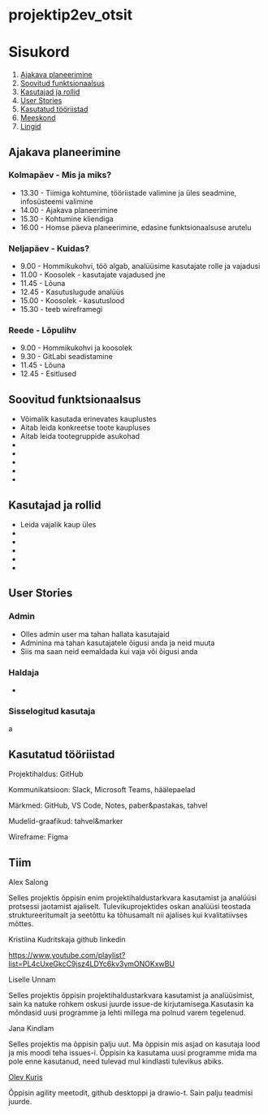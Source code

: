 # projektip2ev_otsit

# Sisukord

1. [Ajakava planeerimine](#timemanagement)
2. [Soovitud funktsionaalsus](#features)
3. [Kasutajad ja rollid](#users)
4. [User Stories](#userstories)
5. [Kasutatud tööriistad](#tools)
6. [Meeskond](#team)
7. [Lingid](#links)

## Ajakava planeerimine <a name="timemanagement"></a>

### Kolmapäev - Mis ja miks?

- 13.30 - Tiimiga kohtumine, tööriistade valimine ja üles seadmine, infosüsteemi valimine
- 14.00 - Ajakava planeerimine
- 15.30 - Kohtumine kliendiga
- 16.00 - Homse päeva planeerimine, edasine funktsionaalsuse arutelu

### Neljapäev - Kuidas?

- 9.00 - Hommikukohvi, töö algab, analüüsime kasutajate rolle ja vajadusi
- 11.00 - Koosolek - kasutajate vajadused jne
- 11.45 - Lõuna
- 12.45 - Kasutuslugude analüüs
- 15.00 - Koosolek - kasutuslood
- 15.30 - teeb wireframegi

### Reede - Lõpulihv

- 9.00 - Hommikukohvi ja koosolek
- 9.30 - GitLabi seadistamine
- 11.45 - Lõuna
- 12.45 - Esitlused

## Soovitud funktsionaalsus <a name="features"></a>

- Võimalik kasutada erinevates kauplustes
- Aitab leida konkreetse toote kaupluses
- Aitab leida tootegruppide asukohad
- 
- 
- 
- 
- 

## Kasutajad ja rollid <a name="users"></a>

- Leida vajalik kaup üles
- 
-
-
-
-



## User Stories <a name="userstories"></a>

### Admin

- Olles admin user ma tahan hallata kasutajaid
- Adminina ma tahan kasutajatele õigusi anda ja neid muuta
- Siis ma saan neid eemaldada kui vaja või õigusi anda

### Haldaja
- 


 

### Sisselogitud kasutaja


a


## Kasutatud tööriistad <a name="tools"></a>

Projektihaldus:  GitHub

Kommunikatsioon: Slack, Microsoft Teams, häälepaelad

Märkmed: GitHub, VS Code, Notes,  paber&pastakas, tahvel

Mudelid-graafikud: tahvel&marker

Wireframe: Figma

## Tiim <a name="team"></a>

Alex Salong

Selles projektis õppisin enim projektihaldustarkvara kasutamist ja analüüsi protsessi jaotamist ajaliselt. Tulevikuprojektides oskan analüüsi teostada struktureeritumalt ja seetõttu ka tõhusamalt nii ajalises kui kvalitatiivses mõttes. 

Kristiina Kudritskaja github linkedin

https://www.youtube.com/playlist?list=PL4cUxeGkcC9jsz4LDYc6kv3ymONOKxwBU

Liselle Unnam

Selles projektis õppisin projektihaldustarkvara kasutamist ja analüüsimist, sain ka natuke rohkem oskusi juurde issue-de kirjutamisega.Kasutasin ka mõndasid uusi programme ja lehti millega ma polnud varem tegelenud.

Jana Kindlam

Selles projektis ma õppisin palju uut. Ma õppisin mis asjad on kasutaja lood ja mis moodi teha issues-i. Õppisin ka kasutama uusi programme mida ma pole enne kasutanud, need tulevad mul kindlasti tulevikus abiks.

[Olev Kuris](github.com/olevkuris/)

Õppisin agility meetodit, github desktoppi ja drawio-t. Sain palju teadmisi juurde.


